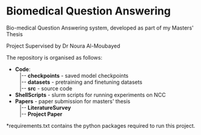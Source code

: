 # Biomedical Question Answering
Bio-medical Question Answering system, developed as part of my Masters' Thesis

Project Supervised by Dr Noura Al-Moubayed


The repository is organised as follows:
- **Code**:<br />
    &nbsp;&nbsp;&nbsp;|-- **checkpoints** - saved model checkpoints<br />
    &nbsp;&nbsp;&nbsp;|-- **datasets** - pretraining and finetuning datasets<br />
    &nbsp;&nbsp;&nbsp;|-- **src** - source code<br />
- **ShellScripts** - slurm scripts for running experiments on NCC
- **Papers** - paper submission for masters' thesis<br />
    &nbsp;&nbsp;&nbsp;|-- **LiteratureSurvey**<br />
    &nbsp;&nbsp;&nbsp;|-- **Project Paper**<br />
  
*requirements.txt contains the python packages required to run this project.